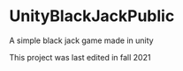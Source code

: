 # UnityBlackJackPublic
A simple black jack game made in unity

This project was last edited in fall 2021
